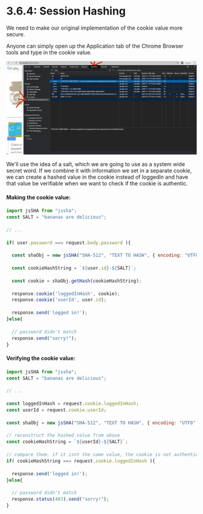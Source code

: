 # 3.6.4: Session Hashing

We need to make our original implementation of the cookie value more secure.

Anyone can simply open up the Application tab of the Chrome Browser tools and type in the cookie value.

![](../../.gitbook/assets/screen-shot-2020-11-17-at-8.30.38-pm.png)

We'll use the idea of a salt, which we are going to use as a system wide secret word. If we combine it with information we set in a separate cookie, we can create a hashed value in the cookie instead of loggedIn and have that value be verifiable when we want to check if the cookie is authentic. 

#### Making the cookie value:

```javascript
import jsSHA from "jssha";
const SALT = "bananas are delicious";

// ...

if( user.password === request.body.password ){

  const shaObj = new jsSHA("SHA-512", "TEXT TO HASH", { encoding: "UTF8" });
  
  const cookieHashString = `${user.id}-${SALT}`;
  
  const cookie = shaObj.getHash(cookieHashString);
 
  response.cookie('loggedInHash', cookie);
  response.cookie('userId', user.id);

  response.send('logged in!');
}else{

  // password didn't match
  response.send("sorry!");
}    

```

#### Verifying the cookie value:

```javascript
import jsSHA from "jssha";
const SALT = "bananas are delicious";

// ...

const loggedInHash = request.cookie.loggedInHash;
const userId = request.cookie.userId;

const shaObj = new jsSHA("SHA-512", "TEXT TO HASH", { encoding: "UTF8" });

// reconstruct the hashed value from above    
const cookieHashString = `${userId}-${SALT}`;

// compare them. if it isnt the same value, the cookie is not authentic
if( cookieHashString === request.cookie.loggedInHash ){

  response.send('logged in!');
}else{

  // password didn't match
  response.status(403).send("sorry!");
}    
```

